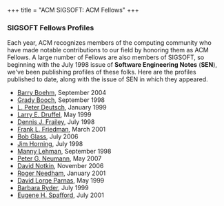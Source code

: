 +++
title = "ACM SIGSOFT: ACM Fellows"
+++


### SIGSOFT Fellows Profiles

Each year, ACM recognizes members of the computing community who have made notable contributions to our field by honoring them as ACM Fellows. A large number of Fellows are also members of SIGSOFT, so beginning with the July 1998 issue of **Software Engineering Notes** (**SEN**), we've been publishing profiles of these folks. Here are the profiles published to date, along with the issue of SEN in which they appeared.

- [Barry Boehm](/SEN/fellows/boehm), September 2004
- [Grady Booch](/SEN/fellows/booch), September 1998
- [L. Peter Deutsch](/SEN/fellows/deutsch), January 1999
- [Larry E. Druffel](/SEN/fellows/druffel), May 1999
- [Dennis J. Frailey](/SEN/fellows/frailey), July 1998
- [Frank L. Friedman](/SEN/fellows/friedman), March 2001
- [Bob Glass](/SEN/fellows/glass), July 2006
- [Jim Horning](/SEN/fellows/horning), July 1998
- [Manny Lehman](/SEN/fellows/lehman), September 1998
- [Peter G. Neumann](/SEN/fellows/neumann), May 2007
- [David Notkin](/SEN/fellows/notkin), November 2006
- [Roger Needham](/SEN/fellows/needham), January 2001
- [David Lorge Parnas](/SEN/fellows/parnas), May 1999
- [Barbara Ryder](/SEN/fellows/ryder), July 1999
- [Eugene H. Spafford](/SEN/fellows/spafford), July 2001
